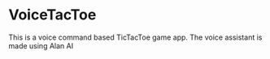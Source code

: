 # VoiceTacToe

This is a voice command based TicTacToe game app. 
The voice assistant is made using Alan AI 
